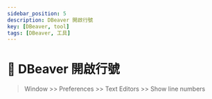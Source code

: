 ```yaml
---
sidebar_position: 5
description: DBeaver 開啟行號
key: [DBeaver, tool]
tags: [DBeaver, 工具]
---
```


# 🦫 DBeaver 開啟行號

> Window >> Preferences >> Text Editors >> Show line numbers
